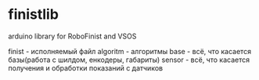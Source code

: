 # finistlib
arduino library for RoboFinist and VSOS

finist - исполняемый файл
algoritm - алгоритмы
base - всё, что касается базы(работа с шилдом, енкодеры, габариты)
sensor - всё, что касается получения и обработки показаний с датчиков

